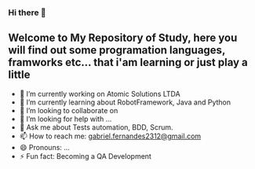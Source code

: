 ### Hi there 👋

## Welcome to My Repository of Study, here you will find out some programation languages, framworks etc... that i'am learning or just play a little

- 🔭 I’m currently working on Atomic Solutions LTDA
- 🌱 I’m currently learning about RobotFramework, Java and Python
- 👯 I’m looking to collaborate on 
- 🤔 I’m looking for help with ...
- 💬 Ask me about Tests automation, BDD, Scrum.
- 📫 How to reach me: gabriel.fernandes2312@gmail.com
- 😄 Pronouns: ...
- ⚡ Fun fact: Becoming a QA Development

